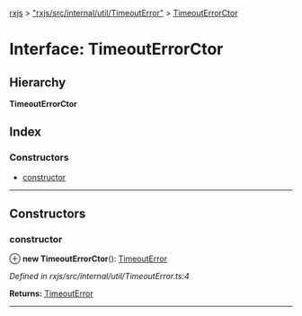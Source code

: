 [rxjs](../README.md) > ["rxjs/src/internal/util/TimeoutError"](../modules/_rxjs_src_internal_util_timeouterror_.md) > [TimeoutErrorCtor](../interfaces/_rxjs_src_internal_util_timeouterror_.timeouterrorctor.md)

# Interface: TimeoutErrorCtor

## Hierarchy

**TimeoutErrorCtor**

## Index

### Constructors

* [constructor](_rxjs_src_internal_util_timeouterror_.timeouterrorctor.md#constructor)

---

## Constructors

<a id="constructor"></a>

###  constructor

⊕ **new TimeoutErrorCtor**(): [TimeoutError](_rxjs_src_internal_util_timeouterror_.timeouterror.md)

*Defined in rxjs/src/internal/util/TimeoutError.ts:4*

**Returns:** [TimeoutError](_rxjs_src_internal_util_timeouterror_.timeouterror.md)

___

